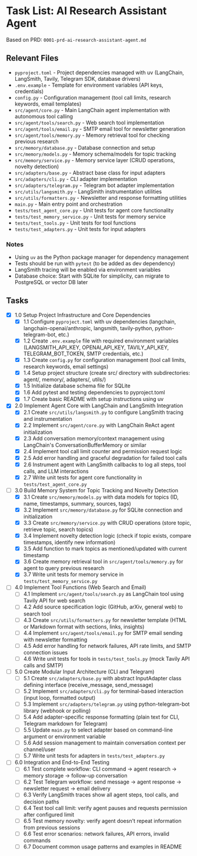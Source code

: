 # Task List: AI Research Assistant Agent

Based on PRD: `0001-prd-ai-research-assistant-agent.md`

## Relevant Files

- `pyproject.toml` - Project dependencies managed with uv (LangChain, LangSmith, Tavily, Telegram SDK, database drivers)
- `.env.example` - Template for environment variables (API keys, credentials)
- `config.py` - Configuration management (tool call limits, research keywords, email templates)
- `src/agent/core.py` - Main LangChain agent implementation with autonomous tool calling
- `src/agent/tools/search.py` - Web search tool implementation
- `src/agent/tools/email.py` - SMTP email tool for newsletter generation
- `src/agent/tools/memory.py` - Memory retrieval tool for checking previous research
- `src/memory/database.py` - Database connection and setup
- `src/memory/models.py` - Memory schema/models for topic tracking
- `src/memory/service.py` - Memory service layer (CRUD operations, novelty detection)
- `src/adapters/base.py` - Abstract base class for input adapters
- `src/adapters/cli.py` - CLI adapter implementation
- `src/adapters/telegram.py` - Telegram bot adapter implementation
- `src/utils/langsmith.py` - LangSmith instrumentation utilities
- `src/utils/formatters.py` - Newsletter and response formatting utilities
- `main.py` - Main entry point and orchestration
- `tests/test_agent_core.py` - Unit tests for agent core functionality
- `tests/test_memory_service.py` - Unit tests for memory service
- `tests/test_tools.py` - Unit tests for tool functions
- `tests/test_adapters.py` - Unit tests for input adapters

### Notes

- Using `uv` as the Python package manager for dependency management
- Tests should be run with `pytest` (to be added as dev dependency)
- LangSmith tracing will be enabled via environment variables
- Database choice: Start with SQLite for simplicity, can migrate to PostgreSQL or vector DB later

## Tasks

- [x] 1.0 Setup Project Infrastructure and Core Dependencies
  - [x] 1.1 Configure `pyproject.toml` with uv dependencies (langchain, langchain-openai/anthropic, langsmith, tavily-python, python-telegram-bot, etc.)
  - [x] 1.2 Create `.env.example` file with required environment variables (LANGSMITH_API_KEY, OPENAI_API_KEY, TAVILY_API_KEY, TELEGRAM_BOT_TOKEN, SMTP credentials, etc.)
  - [x] 1.3 Create `config.py` for configuration management (tool call limits, research keywords, email settings)
  - [x] 1.4 Setup project structure (create src/ directory with subdirectories: agent/, memory/, adapters/, utils/)
  - [x] 1.5 Initialize database schema file for SQLite
  - [x] 1.6 Add pytest and testing dependencies to pyproject.toml
  - [x] 1.7 Create basic README with setup instructions using uv

- [x] 2.0 Implement Agent Core with LangChain and LangSmith Integration
  - [x] 2.1 Create `src/utils/langsmith.py` to configure LangSmith tracing and instrumentation
  - [x] 2.2 Implement `src/agent/core.py` with LangChain ReAct agent initialization
  - [x] 2.3 Add conversation memory/context management using LangChain's ConversationBufferMemory or similar
  - [x] 2.4 Implement tool call limit counter and permission request logic
  - [x] 2.5 Add error handling and graceful degradation for failed tool calls
  - [x] 2.6 Instrument agent with LangSmith callbacks to log all steps, tool calls, and LLM interactions
  - [x] 2.7 Write unit tests for agent core functionality in `tests/test_agent_core.py`

- [ ] 3.0 Build Memory System for Topic Tracking and Novelty Detection
  - [x] 3.1 Create `src/memory/models.py` with data models for topics (ID, name, timestamps, summary, sources, tags)
  - [x] 3.2 Implement `src/memory/database.py` for SQLite connection and initialization
  - [x] 3.3 Create `src/memory/service.py` with CRUD operations (store topic, retrieve topic, search topics)
  - [x] 3.4 Implement novelty detection logic (check if topic exists, compare timestamps, identify new information)
  - [x] 3.5 Add function to mark topics as mentioned/updated with current timestamp
  - [x] 3.6 Create memory retrieval tool in `src/agent/tools/memory.py` for agent to query previous research
  - [x] 3.7 Write unit tests for memory service in `tests/test_memory_service.py`

- [ ] 4.0 Implement Tool Functions (Web Search and Email)
  - [ ] 4.1 Implement `src/agent/tools/search.py` as LangChain tool using Tavily API for web search
  - [ ] 4.2 Add source specification logic (GitHub, arXiv, general web) to search tool
  - [ ] 4.3 Create `src/utils/formatters.py` for newsletter template (HTML or Markdown format with sections, links, insights)
  - [ ] 4.4 Implement `src/agent/tools/email.py` for SMTP email sending with newsletter formatting
  - [ ] 4.5 Add error handling for network failures, API rate limits, and SMTP connection issues
  - [ ] 4.6 Write unit tests for tools in `tests/test_tools.py` (mock Tavily API calls and SMTP)

- [ ] 5.0 Create Modular Input Architecture (CLI and Telegram)
  - [ ] 5.1 Create `src/adapters/base.py` with abstract InputAdapter class defining interface (receive_message, send_message)
  - [ ] 5.2 Implement `src/adapters/cli.py` for terminal-based interaction (input loop, formatted output)
  - [ ] 5.3 Implement `src/adapters/telegram.py` using python-telegram-bot library (webhook or polling)
  - [ ] 5.4 Add adapter-specific response formatting (plain text for CLI, Telegram markdown for Telegram)
  - [ ] 5.5 Update `main.py` to select adapter based on command-line argument or environment variable
  - [ ] 5.6 Add session management to maintain conversation context per channel/user
  - [ ] 5.7 Write unit tests for adapters in `tests/test_adapters.py`

- [ ] 6.0 Integration and End-to-End Testing
  - [ ] 6.1 Test complete workflow: CLI command → agent research → memory storage → follow-up conversation
  - [ ] 6.2 Test Telegram workflow: send message → agent response → newsletter request → email delivery
  - [ ] 6.3 Verify LangSmith traces show all agent steps, tool calls, and decision paths
  - [ ] 6.4 Test tool call limit: verify agent pauses and requests permission after configured limit
  - [ ] 6.5 Test memory novelty: verify agent doesn't repeat information from previous sessions
  - [ ] 6.6 Test error scenarios: network failures, API errors, invalid commands
  - [ ] 6.7 Document common usage patterns and examples in README
